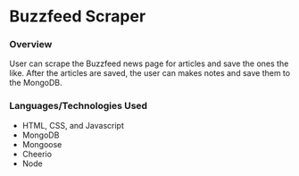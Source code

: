 # Buzzfeed Scraper

### Overview
User can scrape the Buzzfeed news page for articles and save the ones the like. After the articles are saved, the user can makes notes and save them to the MongoDB.

### Languages/Technologies Used
- HTML, CSS, and Javascript
- MongoDB
- Mongoose
- Cheerio
- Node
